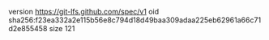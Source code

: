 version https://git-lfs.github.com/spec/v1
oid sha256:f23ea332a2e115b56e8c794d18d49baa309adaa225eb62961a66c71d2e855458
size 121

